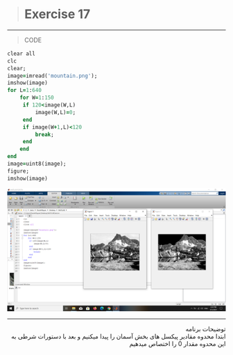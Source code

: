 > # Exercise 17

***
>CODE

```ruby
clear all
clc
clear;
image=imread('mountain.png');
imshow(image)
for L=1:640 
    for W=1:150
     if 120<image(W,L)
         image(W,L)=0;
     end
     if image(W+1,L)<120
         break;
     end
    end
end
image=uint8(image);
figure;
imshow(image)

```
![alt text](https://github.com/semnan-university-ai/image-processing-class/blob/main/excersiecs/faeze75/17/Screenshot%20(24).png)
***
<div dir="rtl">
توضیحات برنامه <br />
  ابتدا محدوه مقادیر پیکسل های بخش آسمان را پیدا میکنیم و بعد با دستورات شرطی به این محدوه مقدار 0 را اختصاص میدهیم 
</div>
